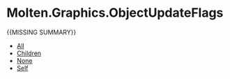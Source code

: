 ﻿  
# Molten.Graphics.ObjectUpdateFlags
{{MISSING SUMMARY}}
  
*  [All](docs/Molten.Render/Molten/Graphics/ObjectUpdateFlags/All.md)  
*  [Children](docs/Molten.Render/Molten/Graphics/ObjectUpdateFlags/Children.md)  
*  [None](docs/Molten.Render/Molten/Graphics/ObjectUpdateFlags/None.md)  
*  [Self](docs/Molten.Render/Molten/Graphics/ObjectUpdateFlags/Self.md)